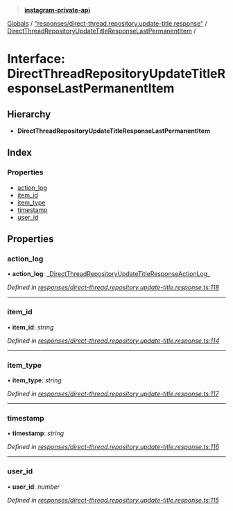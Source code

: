 > **[instagram-private-api](../README.md)**

[Globals](../README.md) / ["responses/direct-thread.repository.update-title.response"](../modules/_responses_direct_thread_repository_update_title_response_.md) / [DirectThreadRepositoryUpdateTitleResponseLastPermanentItem](_responses_direct_thread_repository_update_title_response_.directthreadrepositoryupdatetitleresponselastpermanentitem.md) /

# Interface: DirectThreadRepositoryUpdateTitleResponseLastPermanentItem

## Hierarchy

- **DirectThreadRepositoryUpdateTitleResponseLastPermanentItem**

## Index

### Properties

- [action_log](_responses_direct_thread_repository_update_title_response_.directthreadrepositoryupdatetitleresponselastpermanentitem.md#action_log)
- [item_id](_responses_direct_thread_repository_update_title_response_.directthreadrepositoryupdatetitleresponselastpermanentitem.md#item_id)
- [item_type](_responses_direct_thread_repository_update_title_response_.directthreadrepositoryupdatetitleresponselastpermanentitem.md#item_type)
- [timestamp](_responses_direct_thread_repository_update_title_response_.directthreadrepositoryupdatetitleresponselastpermanentitem.md#timestamp)
- [user_id](_responses_direct_thread_repository_update_title_response_.directthreadrepositoryupdatetitleresponselastpermanentitem.md#user_id)

## Properties

### action_log

• **action_log**: _[DirectThreadRepositoryUpdateTitleResponseActionLog](\_responses_direct_thread_repository_update_title_response_.directthreadrepositoryupdatetitleresponseactionlog.md)\_

_Defined in [responses/direct-thread.repository.update-title.response.ts:118](https://github.com/realinstadude/instagram-private-api/blob/4ae8fec/src/responses/direct-thread.repository.update-title.response.ts#L118)_

---

### item_id

• **item_id**: _string_

_Defined in [responses/direct-thread.repository.update-title.response.ts:114](https://github.com/realinstadude/instagram-private-api/blob/4ae8fec/src/responses/direct-thread.repository.update-title.response.ts#L114)_

---

### item_type

• **item_type**: _string_

_Defined in [responses/direct-thread.repository.update-title.response.ts:117](https://github.com/realinstadude/instagram-private-api/blob/4ae8fec/src/responses/direct-thread.repository.update-title.response.ts#L117)_

---

### timestamp

• **timestamp**: _string_

_Defined in [responses/direct-thread.repository.update-title.response.ts:116](https://github.com/realinstadude/instagram-private-api/blob/4ae8fec/src/responses/direct-thread.repository.update-title.response.ts#L116)_

---

### user_id

• **user_id**: _number_

_Defined in [responses/direct-thread.repository.update-title.response.ts:115](https://github.com/realinstadude/instagram-private-api/blob/4ae8fec/src/responses/direct-thread.repository.update-title.response.ts#L115)_
